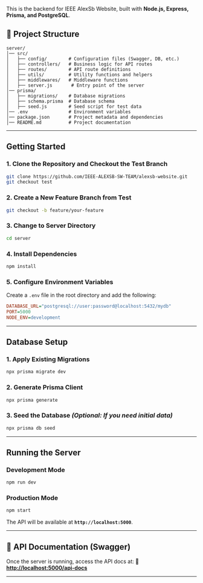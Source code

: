 This is the backend for IEEE AlexSb Website, built with **Node.js, Express, Prisma, and PostgreSQL**.
## 📂 Project Structure

```
server/
│── src/
│   ├── config/        # Configuration files (Swagger, DB, etc.)
│   ├── controllers/   # Business logic for API routes
│   ├── routes/        # API route definitions
│   ├── utils/         # Utility functions and helpers
│   ├── middlewares/   # Middleware functions
│   ├── server.js       # Entry point of the server
│── prisma/
│   ├── migrations/    # Database migrations
│   ├── schema.prisma  # Database schema
│   ├── seed.js        # Seed script for test data
│── .env               # Environment variables
│── package.json       # Project metadata and dependencies
│── README.md          # Project documentation
```

---

##  Getting Started

### **1. Clone the Repository and Checkout the Test Branch**

```sh
git clone https://github.com/IEEE-ALEXSB-SW-TEAM/alexsb-website.git
git checkout test
```

### **2. Create a New Feature Branch from Test**

```sh
git checkout -b feature/your-feature
```

### **3. Change to Server Directory**

```sh
cd server
```

### **4. Install Dependencies**

```sh
npm install
```

### **5. Configure Environment Variables**

Create a `.env` file in the root directory and add the following:

```ini
DATABASE_URL="postgresql://user:password@localhost:5432/mydb"
PORT=5000
NODE_ENV=development
```

---

##  Database Setup

### **1. Apply Existing Migrations**

```sh
npx prisma migrate dev
```

### **2. Generate Prisma Client**

```sh
npx prisma generate
```

### **3. Seed the Database** *(Optional: If you need initial data)*

```sh
npx prisma db seed
```

---

##  Running the Server

### **Development Mode**

```sh
npm run dev
```

### **Production Mode**

```sh
npm start
```

The API will be available at **`http://localhost:5000`**.

---

## 📄 API Documentation (Swagger)

Once the server is running, access the API docs at:
🔗 **[http://localhost:5000/api-docs](http://localhost:5000/api-docs)**

---
